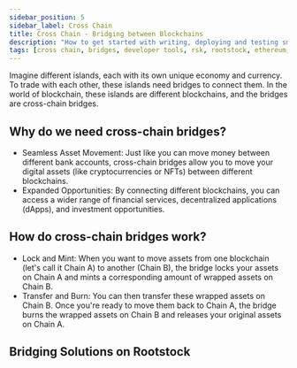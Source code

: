 ```yaml
---
sidebar_position: 5
sidebar_label: Cross Chain
title: Cross Chain - Bridging between Blockchains
description: "How to get started with writing, deploying and testing smart contracts on Rootstock using Hardhat." 
tags: [cross chain, bridges, developer tools, rsk, rootstock, ethereum, dApps, smart contracts]
---
```


Imagine different islands, each with its own unique economy and currency. To trade with each other, these islands need bridges to connect them. In the world of blockchain, these islands are different blockchains, and the bridges are cross-chain bridges.

## Why do we need cross-chain bridges?

* Seamless Asset Movement: Just like you can move money between different bank accounts, cross-chain bridges allow you to move your digital assets (like cryptocurrencies or NFTs) between different blockchains.
* Expanded Opportunities: By connecting different blockchains, you can access a wider range of financial services, decentralized applications (dApps), and investment opportunities.

## How do cross-chain bridges work?

* Lock and Mint: When you want to move assets from one blockchain (let's call it Chain A) to another (Chain B), the bridge locks your assets on Chain A and mints a corresponding amount of wrapped assets on Chain B.
* Transfer and Burn: You can then transfer these wrapped assets on Chain B. Once you're ready to move them back to Chain A, the bridge burns the wrapped assets on Chain B and releases your original assets on Chain A.

## Bridging Solutions on Rootstock

<CardsGrid>
  <CardsGridItem
    title="Token Bridge"
    subtitle="cross-chain"
    color="green"
    description="Token Bridge dApp allow for easy movement your ERC-20 tokens (tokens on the Ethereum network) between Ethereum and Rootstock using the user-friendly Tokenbridge dApp."
    linkHref="/resources/guides/tokenbridge/"
    linkTitle="Start Bridging"
  />
   <CardsGridItem
    title="PowPeg App"
    subtitle="cross-chain"
    color="green"
    description="Convert BTC to RBTC and vice versa. It is secured by the PowPeg protocol, which is a unique protocol that secures the locked bitcoins with the same Bitcoin hashrate that establishes consensus."
    linkHref="/resources/guides/tokenbridge/"
    linkTitle="Start Bridging"
  />
  <CardsGridItem
    title="Router Protocol"
    subtitle="cross-chain"
    color="green"
    description="Router Protocol enables communication and interaction between different networks (Layer 1) regardless of their underlying technology."
    linkHref="https://powpeg.rootstock.io/"
    linkTitle="Start Bridging"
  />
  <CardsGridItem
    title="Wormhole"
    subtitle="cross-chain"
    color="green"
    description="Wormhole provides developers with all the resources and tools they need to create dApps that leverage the power of multiple blockchains, including Rootstock."
    linkHref="https://wormhole.com/docs/build/start-building/supported-networks/evm/#rootstock"
    linkTitle="Start Bridging"
  />
</CardsGrid>